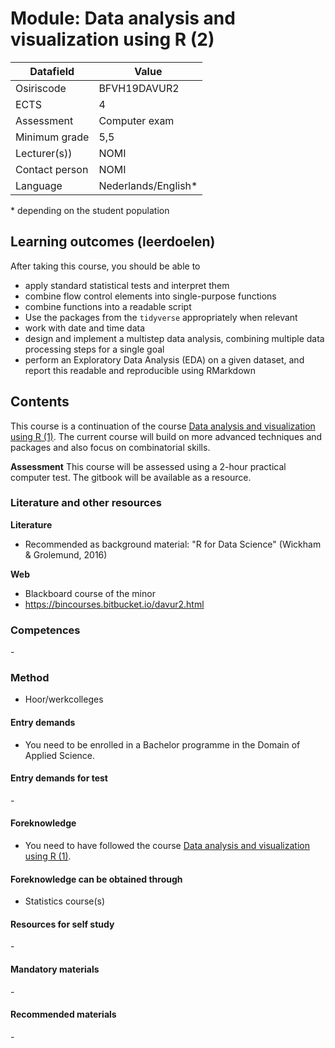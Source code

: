 # Module: Data analysis and visualization using R (2)

| Datafield  | Value |
| ------------- | ------------- |
| Osiriscode  | BFVH19DAVUR2  |
| ECTS  | 4 |
| Assessment  | Computer exam |
| Minimum grade  | 5,5 |
| Lecturer(s))  | NOMI |
| Contact person  | NOMI |
| Language  | Nederlands/English* |
\* depending on the student population

## Learning outcomes (leerdoelen)

After taking this course, you should be able to

- apply standard statistical tests and interpret them
- combine flow control elements into single-purpose functions
- combine functions into a readable script
- Use the packages from the `tidyverse` appropriately when relevant
- work with date and time data
- design and implement a multistep data analysis, combining multiple data processing steps for a single goal
- perform an Exploratory Data Analysis (EDA) on a given dataset, and report this readable and reproducible using RMarkdown 

## Contents

This course is a continuation of the course [Data analysis and visualization using R (1)](../minor_bioinformatics-01/davur1.md). The current course will build on more advanced techniques and packages and also focus on combinatorial skills.

**Assessment**
This course will be assessed using a 2-hour practical computer test. The gitbook will be available as a resource.

### Literature and other resources

**Literature**  
- Recommended as background material: "R for Data Science" (Wickham &amp; Grolemund, 2016)

**Web**
- Blackboard course of the minor
- https://bincourses.bitbucket.io/davur2.html

### Competences
\- 

### Method  
- Hoor/werkcolleges

#### Entry demands 
- You need to be enrolled in a Bachelor programme in the Domain of Applied Science. 

#### Entry demands for test
\- 

#### Foreknowledge
- You need to have followed the course [Data analysis and visualization using R (1)](../minor_bioinformatics-01/davur1.md).

#### Foreknowledge can be obtained through
- Statistics course(s)

#### Resources for self study
\-

#### Mandatory materials
\-

#### Recommended materials
\-


